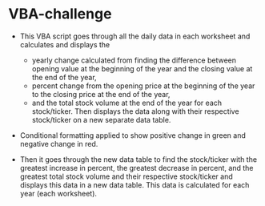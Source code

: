 # VBA-challenge

* This VBA script goes through all the daily data in each worksheet and calculates and displays the 
    - yearly change calculated from finding the difference between opening value at the beginning of the year and the closing value at the end of the year,
    - percent change from the opening price at the beginning of the year to the closing price at the end of the year, 
    - and the total stock volume at the end of the year
    for each stock/ticker. Then displays the data along with their respective stock/ticker on a new separate data table.
* Conditional formatting applied to show positive change in green and negative change in red.

* Then it goes through the new data table to find the stock/ticker with the greatest increase in percent, the greatest decrease in percent, and the greatest total stock volume and their respective stock/ticker and   displays this data in a new data table. This data is calculated for each year (each worksheet).
